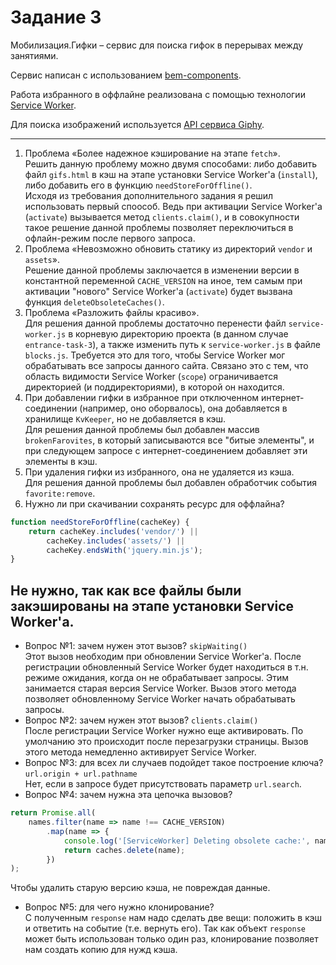 # Задание 3

Мобилизация.Гифки – сервис для поиска гифок в перерывах между занятиями.

Сервис написан с использованием [bem-components](https://ru.bem.info/platform/libs/bem-components/5.0.0/).

Работа избранного в оффлайне реализована с помощью технологии [Service Worker](https://developer.mozilla.org/ru/docs/Web/API/Service_Worker_API/Using_Service_Workers).  

Для поиска изображений используется [API сервиса Giphy](https://github.com/Giphy/GiphyAPI).  

---
1. Проблема «Более надежное кэширование на этапе `fetch`».  
Решить данную проблему можно двумя способами: либо добавить файл `gifs.html` в кэш на этапе установки Service Worker'a (`install`), либо добавить его в функцию `needStoreForOffline()`.  
Исходя из требования дополнительного задания я решил использовать первый споособ. Ведь при активации Service Worker'a (`activate`) вызывается метод `clients.claim()`, и в совокупности такое решение данной проблемы позволяет переключиться в офлайн-режим после первого запроса.
1. Проблема «Невозможно обновить статику из директорий `vendor` и `assets`».  
Решение данной проблемы заключается в изменении версии в константной переменной `CACHE_VERSION` на иное, тем самым при активации "нового" Service Worker'a (`activate`) будет вызвана функция `deleteObsoleteCaches()`.  
1. Проблема «Разложить файлы красиво».  
Для решения данной проблемы достаточно перенести файл `service-worker.js` в корневую директорию проекта (в данном случае `entrance-task-3`), а также изменить путь к `service-worker.js` в файле `blocks.js`. Требуется это для того, чтобы Service Worker мог обрабатывать все запросы данного сайта. Связано это с тем, что область видимости Service Worker (`scope`) ограничивается директорией (и поддиректориями), в которой он находится.
1. При добавлении гифки в избранное при отключенном интернет-соединении (например, оно оборвалось), она добавляется в хранилище `KvKeeper`, но не добавляется в кэш.  
Для решения данной проблемы был добавлен массив `brokenFarovites`, в который записываются все "битые элементы", и при следующем запросе с интернет-соединением добавляет эти элементы в кэш.
1. При удаления гифки из избранного, она не удаляется из кэша.  
Для решения данной проблемы был добавлен обработчик события `favorite:remove`.
1. Нужно ли при скачивании сохранять ресурс для оффлайна?  
```js
function needStoreForOffline(cacheKey) {
	return cacheKey.includes('vendor/') ||
		cacheKey.includes('assets/') ||
		cacheKey.endsWith('jquery.min.js');
}
```
Не нужно, так как все файлы были закэшированы на этапе установки Service Worker'a.
---

* Вопрос №1: зачем нужен этот вызов? `skipWaiting()`  
Этот вызов необходим при обновлении Service Worker'a. После регистрации обновленный Service Worker будет находиться в т.н. режиме ожидания, когда он не обрабатывает запросы. Этим занимается старая версия Service Worker. Вызов этого метода позволяет обновленному Service Worker начать обрабатывать запросы.
* Вопрос №2: зачем нужен этот вызов? `clients.claim()`  
После регистрации Service Worker нужно еще активировать. По умолчанию это происходит после перезагрузки страницы. Вызов этого метода немедленно активирует Service Worker.
* Вопрос №3: для всех ли случаев подойдет такое построение ключа? `url.origin + url.pathname`  
Нет, если в запросе будет присутствовать параметр `url.search`.
* Вопрос №4: зачем нужна эта цепочка вызовов?  
```js
return Promise.all(
	names.filter(name => name !== CACHE_VERSION)
		.map(name => {
			console.log('[ServiceWorker] Deleting obsolete cache:', name);
			return caches.delete(name);
		})
);
```
Чтобы удалить старую версию кэша, не повреждая данные.
* Вопрос №5: для чего нужно клонирование?  
С полученным `response` нам надо сделать две вещи: положить в кэш и ответить на событие (т.е. вернуть его).
Так как объект `response` может быть использован только один раз, клонирование позволяет нам создать копию для нужд кэша.
